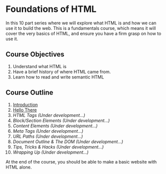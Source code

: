 # Foundations of HTML
In this 10 part series where we will explore what HTML is and how we can use it to build the web. This is a fundamentals course, which means it will cover the very basics of HTML, and ensure you have a firm grasp on how to use it.

## Course Objectives
1. Understand what HTML is
2. Have a brief history of where HTML came from.
3. Learn how to read and write semantic HTML

## Course Outline
1. [Introduction](lesson-01)
2. [Hello There](lesson-02)
3. *HTML Tags (Under development...)*
4. *Block/Section Elements (Under development...)*
5. *Content Elements (Under development...)*
6. *Meta Tags (Under development...)*
7. *URL Paths (Under development...)*
8. *Document Outline & The DOM (Under development...)*
9. *Tips, Tricks & Hacks (Under development...)*
10. *Wrapping Up (Under development...)*

At the end of the course, you should be able to make a basic website with HTML alone.
